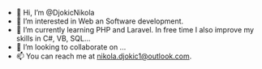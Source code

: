 - 👋 Hi, I’m @DjokicNikola
- 👀 I’m interested in Web an Software development.
- 🌱 I’m currently learning PHP and Laravel. In free time I also improve my skills in C#, VB, SQL...
- 💞️ I’m looking to collaborate on ...
- 📫 You can reach me at nikola.djokic1@outlook.com.

<!---
DjokicNikola/DjokicNikola is a ✨ special ✨ repository because its `README.md` (this file) appears on your GitHub profile.
You can click the Preview link to take a look at your changes.
--->
